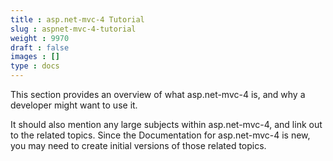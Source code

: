 ```yaml
---
title : asp.net-mvc-4 Tutorial
slug : aspnet-mvc-4-tutorial
weight : 9970
draft : false
images : []
type : docs
---
```


This section provides an overview of what asp.net-mvc-4 is, and why a developer might want to use it.

It should also mention any large subjects within asp.net-mvc-4, and link out to the related topics.  Since the Documentation for asp.net-mvc-4 is new, you may need to create initial versions of those related topics.

